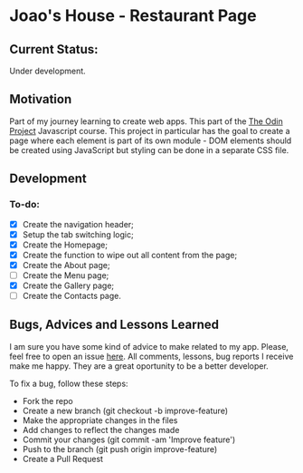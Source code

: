 # Joao's House - Restaurant Page

## Current Status:

Under development.

## Motivation

Part of my journey learning to create web apps. This part of the [The Odin Project](https://www.theodinproject.com/) Javascript course. This project in particular has the goal to create a page where each element is part of its own module - DOM elements should be created using JavaScript but styling can be done in a separate CSS file.

## Development

### To-do:

- [x] Create the navigation header;
- [x] Setup the tab switching logic;
- [x] Create the Homepage;
- [x] Create the function to wipe out all content from the page;
- [x] Create the About page;
- [ ] Create the Menu page;
- [x] Create the Gallery page;
- [ ] Create the Contacts page.

## Bugs, Advices and Lessons Learned

I am sure you have some kind of advice to make related to my app. Please, feel free to open an issue [here](https://github.com/jofortunato/bookLibrary/issues/new).
All comments, lessons, bug reports I receive make me happy. They are a great oportunity to be a better developer.

To fix a bug, follow these steps:

- Fork the repo
- Create a new branch (git checkout -b improve-feature)
- Make the appropriate changes in the files
- Add changes to reflect the changes made
- Commit your changes (git commit -am 'Improve feature')
- Push to the branch (git push origin improve-feature)
- Create a Pull Request
